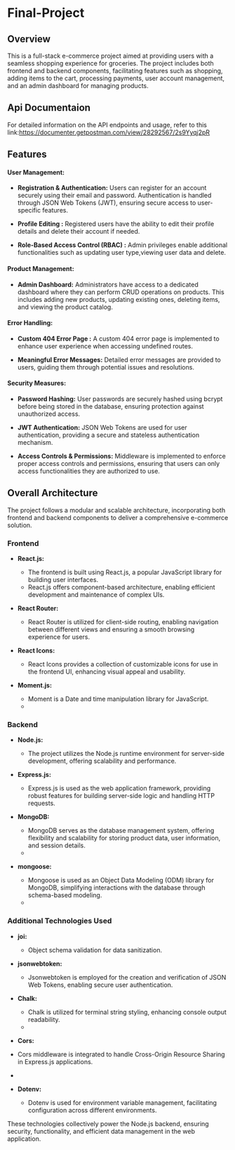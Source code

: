 # Final-Project

## Overview
This is a full-stack e-commerce project aimed at providing users with a seamless shopping experience for groceries. 
The project includes both frontend and backend components, facilitating features such as shopping,
adding items to the cart, processing payments, user account management, and an admin dashboard for managing products.

## Api Documentaion
For detailed information on the API endpoints and usage, refer to this link:https://documenter.getpostman.com/view/28292567/2s9Yyqj2pR

## Features
#### User Management:
- **Registration & Authentication:**
Users can register for an account securely using their email and password. Authentication is handled through JSON Web Tokens (JWT), ensuring secure access to user-specific features.

- **Profile Editing :**
 Registered users have the ability to edit their profile details and delete their account if needed.

- **Role-Based Access Control (RBAC) :**
  Admin privileges enable additional functionalities such as updating user type,viewing user data and delete.
  
#### Product Management:
- **Admin Dashboard:**
 Administrators have access to a dedicated dashboard where they can perform CRUD operations on products.
 This includes adding new products, updating existing ones, deleting items, and viewing the product catalog.

#### Error Handling:
- **Custom 404 Error Page :**
 A custom 404 error page is implemented to enhance user experience when accessing undefined routes.

- **Meaningful Error Messages:**
 Detailed error messages are provided to users, guiding them through potential issues and resolutions.
  
#### Security Measures:
- **Password Hashing:**
 User passwords are securely hashed using bcrypt before being stored in the database, ensuring protection against unauthorized access.

- **JWT Authentication:**
 JSON Web Tokens are used for user authentication, providing a secure and stateless authentication mechanism.
  
- **Access Controls & Permissions:**
 Middleware is implemented to enforce proper access controls and permissions, ensuring that users can only access functionalities they are authorized to use.

## Overall Architecture
The project follows a modular and scalable architecture, incorporating both frontend and backend components to deliver a comprehensive e-commerce solution.

### Frontend
- **React.js:**
  - The frontend is built using React.js, a popular JavaScript library for building user interfaces.
  - React.js offers component-based architecture, enabling efficient development and maintenance of complex UIs.
- **React Router:**
  - React Router is utilized for client-side routing, enabling navigation between different views and ensuring a smooth browsing experience for users.

- **React Icons:**
  - React Icons provides a collection of customizable icons for use in the frontend UI, enhancing visual appeal and usability.

- **Moment.js:**
  - Moment is a Date and time manipulation library for JavaScript.
  - 
### Backend
- **Node.js:**
  - The project utilizes the Node.js runtime environment for server-side development, offering scalability and performance.

- **Express.js:**
  - Express.js is used as the web application framework, providing robust features for building server-side logic and handling HTTP requests.

- **MongoDB:**
  - MongoDB serves as the database management system, offering flexibility and scalability for storing product data, user information, and session details.
  - 
- **mongoose:**
  - Mongoose is used as an Object Data Modeling (ODM) library for MongoDB, simplifying interactions with the database through schema-based modeling.
  - 
### Additional Technologies Used
- **joi:**
  - Object schema validation for data sanitization.

- **jsonwebtoken:**
  - Jsonwebtoken is employed for the creation and verification of JSON Web Tokens, enabling secure user authentication.

- **Chalk:**
  - Chalk is utilized for terminal string styling, enhancing console output readability.
  - 
-  **Cors:**
  - Cors middleware is integrated to handle Cross-Origin Resource Sharing in Express.js applications.
  - 
- **Dotenv:**
  - Dotenv is used for environment variable management, facilitating configuration across different environments.



These technologies collectively power the Node.js backend, ensuring security, functionality, and efficient data management in the web application.

